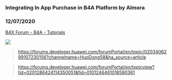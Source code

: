 ### Integrating In App Purchase in B4A Platform by Almora
### 12/07/2020
[B4X Forum - B4A - Tutorials](https://www.b4x.com/android/forum/threads/125303/)

![](https://communityfile-dre.op.hicloud.com/FileServer/getFile/cmtybbs/001/671/191/2640091000001671191.20201113055034.96000607556292075557033905422838:50511207092434:2800:72DA040886606D8CEE17E248BACBCD709ECB386FBF9861825D5B670618342C40.gif)  
  
> <https://forums.developer.huawei.com/forumPortal/en/topic/0203406299107230156?channelname=HuoDong58&ha_source=article>

  
> <https://forums.developer.huawei.com/forumPortal/en/topicview?tid=0201286424114350051&fid=0101246461018590361>
